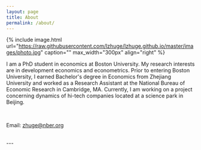 ```yaml
---
layout: page
title: About
permalink: /about/
---
```


{% include image.html url="https://raw.githubusercontent.com/lzhuge/lzhuge.github.io/master/images/photo.jpg" caption="" max_width="300px" align="right" %}

I am a PhD student in economics at Boston University. My research interests are in development economics and econometrics. Prior to entering Boston University, I earned Bachelor's degree in Economics from Zhejiang University and worked as a Research Assistant at the National Bureau of Economic Research in Cambridge, MA. Currently, I am working on a project concerning dynamics of hi-tech companies located at a science park in Beijing.

<br />

Email: [zhuge@nber.org]

[zhuge@nber.org]: mailto:zhuge@nber.org

<br />
---
